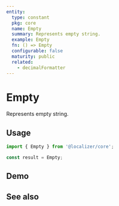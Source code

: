 ```yaml
---
entity:
  type: constant
  pkg: core
  name: Empty
  summary: Represents empty string.
  example: Empty
  fn: () => Empty
  configurable: false
  maturity: public
  related:
    - decimalFormatter
---
```


# Empty <Package name="core"/>

Represents empty string.

## Usage

```typescript twoslash
import { Empty } from '@localizer/core';

const result = Empty;
```

## Demo

<EntityDemo :args="[]" />

## See also

<Entities />
